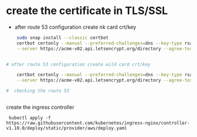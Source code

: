 # create the certificate in TLS/SSL

* after route 53 configuration create nk card crt/key
```sh
    sudo snap install --classic certbot
    certbot certonly --manual --preferred-challenges=dns --key-type rsa --email mavrick202@gmail.com \
    --server https://acme-v02.api.letsencrypt.org/directory --agree-tos -d *.dhille.shop 


# after route 53 configuration create wild card crt/key

    certbot certonly --manual --preferred-challenges=dns --key-type rsa --email mavrick202@gmail.com \
    --server https://acme-v02.api.letsencrypt.org/directory --agree-tos -d dhille.shop

#  checking the route 53 



```
 
create the ingress controller 

` kubectl apply -f https://raw.githubusercontent.com/kubernetes/ingress-nginx/controller-v1.10.0/deploy/static/provider/aws/deploy.yaml`